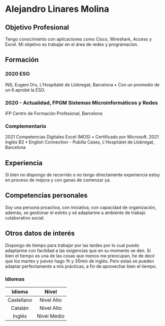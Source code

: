 
# **Alejandro Linares Molina**
## Objetivo Profesional
Tengo conocimiento con aplicaciones como Cisco, Wireshark, Access y Excel. 
Mi objetivo es trabajar en el área de redes y programacion.

## Formación
### 2020 ESO
INS, Eugeni Ors, L’Hospitalet de Llobregat, Barcelona
• Con un promedio de un 6 aprobé la ESO.
### 2020 - Actualidad, FPGM Sistemas Microinformáticos y Redes
 iFP Centro de Formación Profesional, Barcelona

### Complementario
2021 Competencias Digitales Excel (MOS)
• Certificado por Microsoft.
 2021 Inglés B2
• English Connection - Pubilla Cases, L’Hospitalet de Llobregat,
Barcelona

## Experiencia
Si bien no dispongo de recorrido o no tengo directamente experiencia
estoy en proceso de mejora y con ganas de comenzar ya.

## Competencias personales
Soy una persona proactiva, con iniciativa, con capacidad de
organización, además, se gestionar el estrés y sé adaptarme a ambiente
de trabajo colaborativo social.

## Otros datos de interés
Dispongo de tiempo para trabajar por las tardes por lo cual puedo
adaptarme con facilidad a las exigencias que en su momento se den.
Si bien el tiempo es una de las cosas que menos me preocupan, he de
decir que los martes y jueves hago 1h y 30min de inglés. Pero estas se
pueden adaptar perfectamente a mis prácticas, a fin de aprovechar
bien el tiempo.

### Idiomas
| Idioma | Nivel |
|:---:|   :---:|
|Castellano | Nivel Alto|
|Catalán| Nivel Alto|
|Inglés| Nivel Medio|
